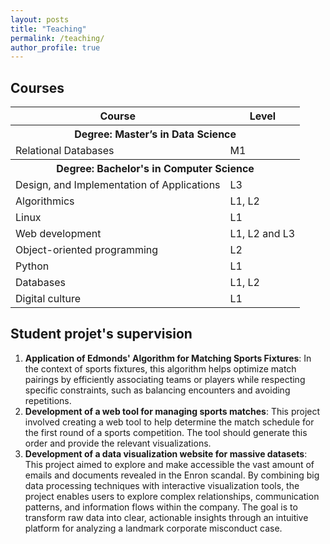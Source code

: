 ```yaml
---
layout: posts
title: "Teaching"
permalink: /teaching/
author_profile: true
---
```


## Courses

<table class="table">
    <thead>
        <tr>
            <th>Course</th>
            <th>Level</th>
        </tr>
    </thead>
    <tbody>
        <tr>
            <th colspan="2">Degree: Master’s in Data Science</th>
        </tr>
        <tr>
            <td>Relational Databases</td>
            <td>M1</td>
        </tr>
        <tr>
            <th colspan="2" scope="row">Degree: Bachelor's in Computer Science</th>
        </tr>
        <tr>
            <td>Design, and Implementation of Applications</td>
            <td>L3</td>
        </tr>
        <tr>
            <td>Algorithmics</td>
            <td>L1, L2</td>
        </tr>
        <tr>
            <td>Linux</td>
            <td>L1</td>
        </tr>
        <tr>
            <td>Web development</td>
            <td>L1, L2 and L3</td>
        </tr>
        <tr>
            <td>Object-oriented programming</td>
            <td>L2</td>
        </tr>
        <tr>
            <td>Python</td>
            <td>L1</td>
        </tr>
        <tr>
            <td>Databases</td>
            <td>L1, L2</td>
        </tr>
        <tr>
            <td>Digital culture</td>
            <td>L1</td>
        </tr>
    </tbody>
</table>


## Student projet's supervision

1. **Application of Edmonds' Algorithm for Matching Sports Fixtures**: In the context of sports fixtures, this algorithm helps optimize match pairings by efficiently associating teams or players while respecting specific constraints, such as balancing encounters and avoiding repetitions.
2. **Development of a web tool for managing sports matches**:
This project involved creating a web tool to help determine the match schedule for the first round of a sports competition. The tool should generate this order and provide the relevant visualizations.
3. **Development of a data visualization website for massive datasets**:
This project aimed to explore and make accessible the vast amount of emails and documents revealed in the Enron scandal. By combining big data processing techniques with interactive visualization tools, the project enables users to explore complex relationships, communication patterns, and information flows within the company. The goal is to transform raw data into clear, actionable insights through an intuitive platform for analyzing a landmark corporate misconduct case.




